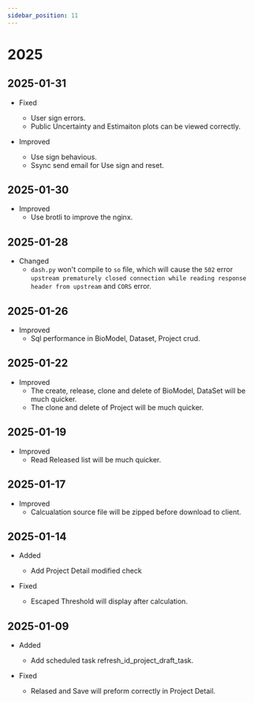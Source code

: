 ```yaml
---
sidebar_position: 11
---
```


# 2025

## 2025-01-31

- Fixed

  - User sign errors.
  - Public Uncertainty and Estimaiton plots can be viewed correctly.

- Improved
  - Use sign behavious.
  - Ssync send email for Use sign and reset.

## 2025-01-30

- Improved
  - Use brotli to improve the nginx.

## 2025-01-28

- Changed
  - `dash.py` won't compile to `so` file, which will cause the `502` error `upstream prematurely closed connection while reading response header from upstream` and `CORS` error.

## 2025-01-26

- Improved
  - Sql performance in BioModel, Dataset, Project crud.

## 2025-01-22

- Improved
  - The create, release, clone and delete of BioModel, DataSet will be much quicker.
  - The clone and delete of Project will be much quicker.

## 2025-01-19

- Improved
  - Read Released list will be much quicker.

## 2025-01-17

- Improved
  - Calcualation source file will be zipped before download to client.

## 2025-01-14

- Added

  - Add Project Detail modified check

- Fixed

  - Escaped Threshold will display after calculation.

## 2025-01-09

- Added

  - Add scheduled task refresh_id_project_draft_task.

- Fixed

  - Relased and Save will preform correctly in Project Detail.
